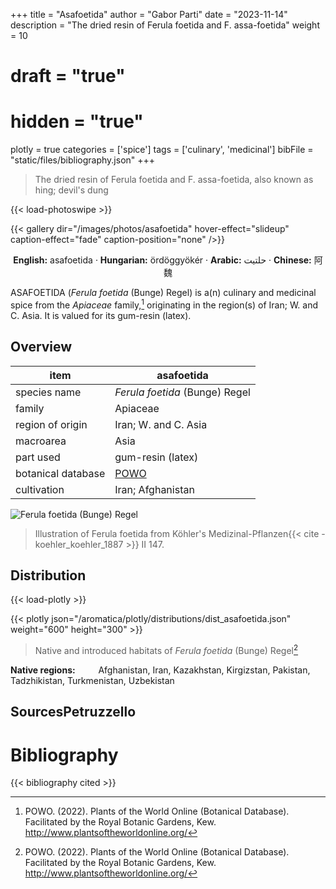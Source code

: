 +++
title = "Asafoetida"
author = "Gabor Parti"
date = "2023-11-14"
description = "The dried resin of Ferula foetida and F. assa-foetida"
weight = 10
# draft = "true"
# hidden = "true"
plotly = true
categories = ['spice']
tags = ['culinary', 'medicinal']
bibFile = "static/files/bibliography.json"
+++

>The dried resin of Ferula foetida and F. assa-foetida, also known as hing; devil's dung

{{< load-photoswipe >}}

{{< gallery dir="/images/photos/asafoetida" hover-effect="slideup" caption-effect="fade" caption-position="none" />}}

<center>

**English:** asafoetida · **Hungarian:** ördöggyökér · **Arabic:** <span class="arabic-text" dir="rtl">حلتیت</span> · **Chinese:** <span class="traditional-chinese-text">阿魏</span> 

</center>

ASAFOETIDA (*Ferula foetida* (Bunge) Regel) is a(n) culinary and medicinal spice from the *Apiaceae* family,[^powo] originating in the region(s) of Iran; W. and C. Asia. It is valued for its gum-resin (latex).

[^powo]: POWO. (2022). Plants of the World Online (Botanical Database). Facilitated by the Royal Botanic Gardens, Kew. http://www.plantsoftheworldonline.org/

## Overview

|       item       |                     asafoetida                    |
|------------------|---------------------------------------------------|
|   species name   |           *Ferula foetida* (Bunge) Regel          |
|      family      |                      Apiaceae                     |
| region of origin |                Iran; W. and C. Asia               |
|     macroarea    |                        Asia                       |
|     part used    |                 gum-resin (latex)                 |
|botanical database|[POWO](https://powo.science.kew.org/taxon/842277-1)|
|    cultivation   |                 Iran; Afghanistan                 |

![*Ferula foetida* (Bunge) Regel](/images/illustrations/asafoetida.png?width=40rem "Illustration of Ferula foetida from Köhler's Medizinal-Pflanzen")

>Illustration of Ferula foetida from Köhler's Medizinal-Pflanzen{{< cite -koehler_koehler_1887 >}} II 147.

## Distribution

{{< load-plotly >}}

{{< plotly json="/aromatica/plotly/distributions/dist_asafoetida.json" weight="600" height="300" >}}

>Native and introduced habitats of *Ferula foetida* (Bunge) Regel[^powo]

<p style="text-align:left;">

**Native regions:** &ensp; &ensp; &ensp; Afghanistan, Iran, Kazakhstan, Kirgizstan, Pakistan, Tadzhikistan, Turkmenistan, Uzbekistan

</p>

## SourcesPetruzzello



# Bibliography

{{< bibliography cited >}}

